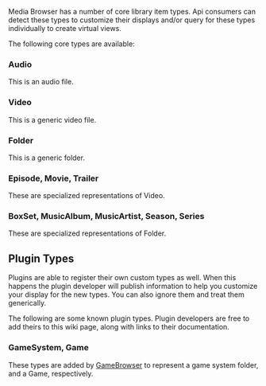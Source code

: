 Media Browser has a number of core library item types. Api consumers can detect these types to customize their displays and/or query for these types individually to create virtual views.

The following core types are available:

### Audio
This is an audio file.

### Video
This is a generic video file.

### Folder
This is a generic folder.

### Episode, Movie, Trailer
These are specialized representations of Video.

### BoxSet, MusicAlbum, MusicArtist, Season, Series
These are specialized representations of Folder.

## Plugin Types

Plugins are able to register their own custom types as well. When this happens the plugin developer will publish information to help you customize your display for the new types. You can also ignore them and treat them generically.

The following are some known plugin types. Plugin developers are free to add theirs to this wiki page, along with links to their documentation.

### GameSystem, Game
These types are added by [GameBrowser](https://github.com/RedshirtMB/gamebrowser-mb3) to represent a game system folder, and a Game, respectively.